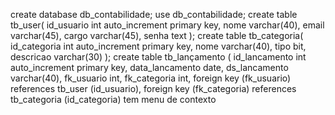 create database db_contabilidade;
use db_contabilidade;
create table tb_user(
id_usuario int auto_increment primary key,
nome varchar(40),
email varchar(45),
cargo varchar(45),
senha text
);
create table tb_categoria(
id_categoria int auto_increment primary key,
nome varchar(40),
tipo bit,
descricao varchar(30)
);
create table tb_lançamento (
id_lancamento int auto_increment primary key,
data_lancamento date,
ds_lancamento varchar(40),
fk_usuario int,
fk_categoria int,
foreign key (fk_usuario) references tb_user (id_usuario),
foreign key (fk_categoria) references tb_categoria (id_categoria)
tem menu de contexto
